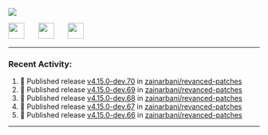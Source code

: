 <p align="left">
  <!-- Typing SVG by DenverCoder1 - https://github.com/DenverCoder1/readme-typing-svg -->
  <a href="https://github.com/DenverCoder1/readme-typing-svg">
    <img src="https://readme-typing-svg.demolab.com/?lines=Hello%2E%2E%2E;Im%20Zain;&font=Fira%20Code&center=false&width=440&height=45&color=00FFFF&vCenter=true&pause=1000&size=22" /></a>
</p>

<p align="left">
  <a href="https://www.youtube.com/@zainarbani"><img width="32px" src="https://www.freeiconspng.com/uploads/youtube-subscribe-png-youtube-subscribe-to-5.png"/></a>
  &#8287;&#8287;&#8287;&#8287;&#8287;
  <a href="https://discord.com/invite/4dMPpvKm"><img width="32px" src="https://www.freeiconspng.com/uploads/discord-icon-7.png"/></a>
  &#8287;&#8287;&#8287;&#8287;&#8287;
  <a href="https://t.me/AnotherZain"><img width="32px" src="https://www.freeiconspng.com/uploads/telegram-icon-1.png"></a>
</p>

---

<h3>Recent Activity:</h3>

<!-- https://github.com/jamesgeorge007/github-activity-readme -->
<!--START_SECTION:activity-->
1. 🚀 Published release [v4.15.0-dev.70](https://github.com/zainarbani/revanced-patches/releases/tag/v4.15.0-dev.70) in [zainarbani/revanced-patches](https://github.com/zainarbani/revanced-patches)
2. 🚀 Published release [v4.15.0-dev.69](https://github.com/zainarbani/revanced-patches/releases/tag/v4.15.0-dev.69) in [zainarbani/revanced-patches](https://github.com/zainarbani/revanced-patches)
3. 🚀 Published release [v4.15.0-dev.68](https://github.com/zainarbani/revanced-patches/releases/tag/v4.15.0-dev.68) in [zainarbani/revanced-patches](https://github.com/zainarbani/revanced-patches)
4. 🚀 Published release [v4.15.0-dev.67](https://github.com/zainarbani/revanced-patches/releases/tag/v4.15.0-dev.67) in [zainarbani/revanced-patches](https://github.com/zainarbani/revanced-patches)
5. 🚀 Published release [v4.15.0-dev.66](https://github.com/zainarbani/revanced-patches/releases/tag/v4.15.0-dev.66) in [zainarbani/revanced-patches](https://github.com/zainarbani/revanced-patches)
<!--END_SECTION:activity-->

---
